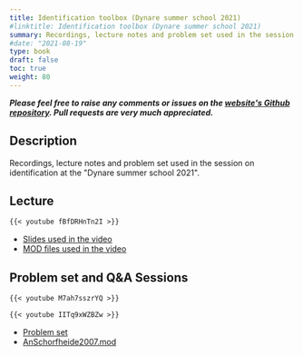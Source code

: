 ```yaml
---
title: Identification toolbox (Dynare summer school 2021)
#linktitle: Identification toolbox (Dynare summer school 2021)
summary: Recordings, lecture notes and problem set used in the session on identification at the "Dynare summer school 2021".
#date: "2021-08-19"
type: book
draft: false
toc: true
weight: 80
---
```

***Please feel free to raise any comments or issues on the [website's Github repository](https://github.com/wmutschl/website-academic). Pull requests are very much appreciated.***

## Description

Recordings, lecture notes and problem set used in the session on identification at the "Dynare summer school 2021".

## Lecture

```md
{{< youtube fBfDRHnTn2I >}}
```

- [Slides used in the video](/files/identification/dynare-summer-school-2021/Dynare_Identification_Toolbox.pdf)
- [MOD files used in the video](/files/identification/dynare-summer-school-2021/IdentificationVideoMaterials.zip)

## Problem set and Q&A Sessions

```md
{{< youtube M7ah7sszrYQ >}}
```

```md
{{< youtube IITq9xWZBZw >}}
```

- [Problem set](/files/identification/dynare-summer-school-2021/identification_exercise.pdf)
- [AnSchorfheide2007.mod](/files/identification/dynare-summer-school-2021/AnSchorfheide2007.mod)
